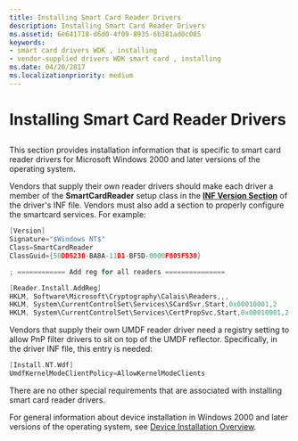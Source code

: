 ```yaml
---
title: Installing Smart Card Reader Drivers
description: Installing Smart Card Reader Drivers
ms.assetid: 6e641718-d6d0-4f09-8935-6b381ad0c085
keywords:
- smart card drivers WDK , installing
- vendor-supplied drivers WDK smart card , installing
ms.date: 04/20/2017
ms.localizationpriority: medium
---
```


# Installing Smart Card Reader Drivers


## <span id="_ntovr_installing_smart_card_reader_drivers"></span><span id="_NTOVR_INSTALLING_SMART_CARD_READER_DRIVERS"></span>


This section provides installation information that is specific to smart card reader drivers for Microsoft Windows 2000 and later versions of the operating system.

Vendors that supply their own reader drivers should make each driver a member of the **SmartCardReader** setup class in the [**INF Version Section**](https://msdn.microsoft.com/library/windows/hardware/ff547502) of the driver's INF file. Vendors must also add a section to properly configure the smartcard services. For example:

```cpp
[Version]
Signature="$Windows NT$"
Class=SmartCardReader
ClassGuid={50DD5230-BA8A-11D1-BF5D-0000F805F530}

; ============ Add reg for all readers ===============

[Reader.Install.AddReg]
HKLM, Software\Microsoft\Cryptography\Calais\Readers,,,
HKLM, System\CurrentControlSet\Services\SCardSvr,Start,0x00010001,2
HKLM, System\CurrentControlSet\Services\CertPropSvc,Start,0x00010001,2
```

Vendors that supply their own UMDF reader driver need a registry setting to allow PnP filter drivers to sit on top of the UMDF reflector. Specifically, in the driver INF file, this entry is needed:

```cpp
[Install.NT.Wdf]
UmdfKernelModeClientPolicy=AllowKernelModeClients
```

There are no other special requirements that are associated with installing smart card reader drivers.

For general information about device installation in Windows 2000 and later versions of the operating system, see [Device Installation Overview](https://msdn.microsoft.com/library/windows/hardware/ff549455).









